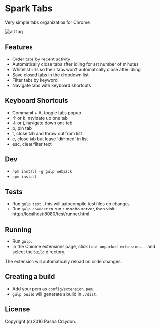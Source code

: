 # Spark Tabs

Very simple tabs organization for Chrome

![alt tag](https://github.com/pashasc/spark_tabs/blob/master/screenshot.jpg)

## Features

* Order tabs by recent activity
* Automatically close tabs after idling for set number of minutes
* Whitelist urls so their tabs won't automatically close after idling
* Save closed tabs in the dropdown list
* Filter tabs by keyword
* Navigate tabs with keyboard shortcuts

## Keyboard Shortcuts

* Command + A, toggle tabs popup
* ↑ or k, navigate up one tab
* ↓ or j, navigate down one tab
* p, pin tab
* t, close tab and throw out from list
* c, close tab but leave 'dimmed' in list
* esc, clear filter text

## Dev

* ```npm install -g gulp webpack```
* ```npm install```

## Tests

* Run ```gulp test``` , this will autocompile test files on changes
* Run ```gulp connect``` to run a mocha server, then visit http://localhost:8080/test/runner.html

## Running

* Run ```gulp```.
* In the Chrome extensions page, click ```Load unpacked extension...``` and select the ```build``` directory.

The extension will automatically reload on code changes.

## Creating a build

* Add your pem as `config/extension.pem`.
* ```gulp build``` will generate a build in ```./dist```.

## License

Copyright (c) 2016 Pasha Craydon.
